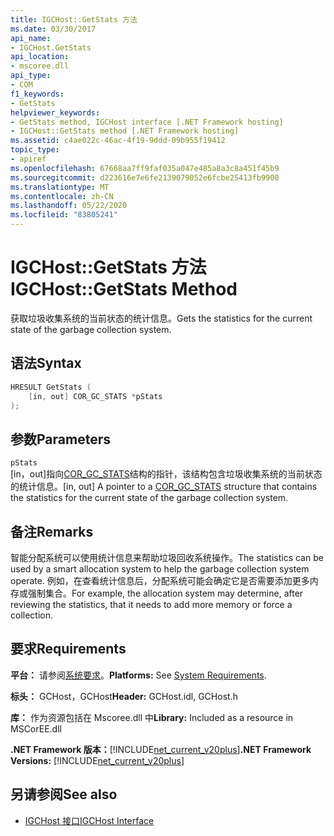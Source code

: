 ```yaml
---
title: IGCHost::GetStats 方法
ms.date: 03/30/2017
api_name:
- IGCHost.GetStats
api_location:
- mscoree.dll
api_type:
- COM
f1_keywords:
- GetStats
helpviewer_keywords:
- GetStats method, IGCHost interface [.NET Framework hosting]
- IGCHost::GetStats method [.NET Framework hosting]
ms.assetid: c4ae022c-46ac-4f19-9ddd-09b955f19412
topic_type:
- apiref
ms.openlocfilehash: 67668aa7ff9faf035a047e485a8a3c8a451f45b9
ms.sourcegitcommit: d223616e7e6fe2139079052e6fcbe25413fb9900
ms.translationtype: MT
ms.contentlocale: zh-CN
ms.lasthandoff: 05/22/2020
ms.locfileid: "83805241"
---
```

# <a name="igchostgetstats-method"></a><span data-ttu-id="94d37-102">IGCHost::GetStats 方法</span><span class="sxs-lookup"><span data-stu-id="94d37-102">IGCHost::GetStats Method</span></span>
<span data-ttu-id="94d37-103">获取垃圾收集系统的当前状态的统计信息。</span><span class="sxs-lookup"><span data-stu-id="94d37-103">Gets the statistics for the current state of the garbage collection system.</span></span>  
  
## <a name="syntax"></a><span data-ttu-id="94d37-104">语法</span><span class="sxs-lookup"><span data-stu-id="94d37-104">Syntax</span></span>  
  
```cpp  
HRESULT GetStats (  
    [in, out] COR_GC_STATS *pStats  
);  
```  
  
## <a name="parameters"></a><span data-ttu-id="94d37-105">参数</span><span class="sxs-lookup"><span data-stu-id="94d37-105">Parameters</span></span>  
 `pStats`  
 <span data-ttu-id="94d37-106">[in，out]指向[COR_GC_STATS](cor-gc-stats-structure.md)结构的指针，该结构包含垃圾收集系统的当前状态的统计信息。</span><span class="sxs-lookup"><span data-stu-id="94d37-106">[in, out] A pointer to a [COR_GC_STATS](cor-gc-stats-structure.md) structure that contains the statistics for the current state of the garbage collection system.</span></span>  
  
## <a name="remarks"></a><span data-ttu-id="94d37-107">备注</span><span class="sxs-lookup"><span data-stu-id="94d37-107">Remarks</span></span>  
 <span data-ttu-id="94d37-108">智能分配系统可以使用统计信息来帮助垃圾回收系统操作。</span><span class="sxs-lookup"><span data-stu-id="94d37-108">The statistics can be used by a smart allocation system to help the garbage collection system operate.</span></span> <span data-ttu-id="94d37-109">例如，在查看统计信息后，分配系统可能会确定它是否需要添加更多内存或强制集合。</span><span class="sxs-lookup"><span data-stu-id="94d37-109">For example, the allocation system may determine, after reviewing the statistics, that it needs to add more memory or force a collection.</span></span>  
  
## <a name="requirements"></a><span data-ttu-id="94d37-110">要求</span><span class="sxs-lookup"><span data-stu-id="94d37-110">Requirements</span></span>  
 <span data-ttu-id="94d37-111">**平台：** 请参阅[系统要求](../../get-started/system-requirements.md)。</span><span class="sxs-lookup"><span data-stu-id="94d37-111">**Platforms:** See [System Requirements](../../get-started/system-requirements.md).</span></span>  
  
 <span data-ttu-id="94d37-112">**标头：** GCHost，GCHost</span><span class="sxs-lookup"><span data-stu-id="94d37-112">**Header:** GCHost.idl, GCHost.h</span></span>  
  
 <span data-ttu-id="94d37-113">**库：** 作为资源包括在 Mscoree.dll 中</span><span class="sxs-lookup"><span data-stu-id="94d37-113">**Library:** Included as a resource in MSCorEE.dll</span></span>  
  
 <span data-ttu-id="94d37-114">**.NET Framework 版本：**[!INCLUDE[net_current_v20plus](../../../../includes/net-current-v20plus-md.md)]</span><span class="sxs-lookup"><span data-stu-id="94d37-114">**.NET Framework Versions:** [!INCLUDE[net_current_v20plus](../../../../includes/net-current-v20plus-md.md)]</span></span>  
  
## <a name="see-also"></a><span data-ttu-id="94d37-115">另请参阅</span><span class="sxs-lookup"><span data-stu-id="94d37-115">See also</span></span>

- [<span data-ttu-id="94d37-116">IGCHost 接口</span><span class="sxs-lookup"><span data-stu-id="94d37-116">IGCHost Interface</span></span>](igchost-interface.md)
